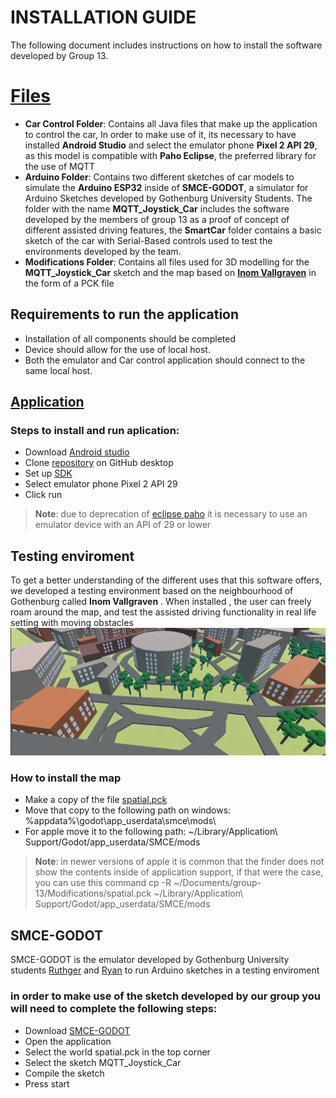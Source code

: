 # INSTALLATION GUIDE
The following document includes instructions on how to install the software developed by Group 13. 


# [Files](https://github.com/DIT113-V22/group-13)
- **Car Control Folder**: Contains all Java files that make up the application to control the car, In order to make use of it, its necessary to have installed **Android Studio** and select the emulator phone **Pixel 2 API 29**, as this model is compatible with **Paho Eclipse**, the preferred library for the use of MQTT
- **Arduino Folder**: Contains two different sketches of car models to simulate the **Arduino ESP32** inside of **SMCE-GODOT**, a simulator for Arduino Sketches developed by Gothenburg University Students. The folder with the name **MQTT_Joystick_Car** includes the software developed by the members of group 13 as a proof of concept of different assisted driving features, the **SmartCar** folder contains a basic sketch of the car with Serial-Based controls used to test the environments developed by the team.
- **Modifications Folder**: Contains all files used for 3D modelling for the **MQTT_Joystick_Car** sketch and the map based on **[Inom Vallgraven](https://www.google.com/maps/place/Inom+Vallgraven,+Gotemburgo/@57.7039778,11.9514769,14z/data=!4m5!3m4!1s0x464ff368a2410f03:0x71b0c1e1cef80fe1!8m2!3d57.7022551!4d11.9615896)** in the form of a PCK file

## Requirements to run the application
- Installation of all components should be completed
- Device should allow for the use of local host.
- Both the emulator and Car control application should connect to the same local host.

## [Application](https://github.com/DIT113-V22/group-13/wiki/Feature-2:-Graphical-user-interface)

### Steps to install and run aplication:
- Download [Android studio](https://developer.android.com/studio)
- Clone [repository](https://github.com/DIT113-V22/group-13) on GitHub desktop
- Set up [SDK](https://clevertap.com/blog/what-is-an-sdk/) 
- Select emulator phone Pixel 2 API 29
- Click run
>**Note**: due to deprecation of [eclipse paho](https://www.eclipse.org/paho/) it is necessary to use an emulator device with an API of 29 or lower


 ## Testing enviroment
 To get a better understanding of the different uses that this software offers, we developed a testing environment based on the neighbourhood of Gothenburg called **Inom Vallgraven** . When installed , the user can freely roam around the map, and test the assisted driving functionality in real life setting with moving obstacles
  ![alt text](https://github.com/DIT113-V22/group-13/blob/master/Documentation/images/Map.png)
### How to install the map
- Make a copy of the file [spatial.pck](https://github.com/DIT113-V22/group-13/blob/master/Modifications/Spatial.pck)
- Move that copy to the following path on windows: %appdata%\godot\app_userdata\smce\mods\
- For apple move it to the following path: ~/Library/Application\ Support/Godot/app_userdata/SMCE/mods
>**Note**: in newer versions of apple it is common that the finder does not show the contents inside of application support, if that were the case, you can use this command cp -R ~/Documents/group-13/Modifications/spatial.pck ~/Library/Application\ Support/Godot/app_userdata/SMCE/mods

## SMCE-GODOT
 SMCE-GODOT is the emulator developed by Gothenburg University students [Ruthger](https://github.com/RuthgerD) and [Ryan](https://github.com/AeroStun) to run Arduino sketches in a testing enviroment
 
### in order to make use of the sketch developed by our group you will need to complete the following steps:
- Download [SMCE-GODOT](https://github.com/ItJustWorksTM/smce-gd/tree/v1.3.3)
- Open the application
- Select the world spatial.pck in the top corner
- Select the sketch MQTT_Joystick_Car 
- Compile the sketch
- Press start
